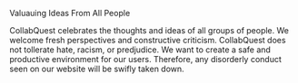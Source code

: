 Valuauing Ideas From All People

CollabQuest celebrates the thoughts and ideas of all groups of people. We welcome fresh perspectives and constructive criticism. CollabQuest does not tollerate hate, racism, or predjudice. We want to create a safe and productive environment for our users. Therefore, any disorderly conduct seen on our website will be swifly taken down. 




